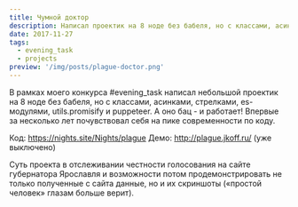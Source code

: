 ```yaml
---
title: Чумной доктор
description: Написал проектик на 8 ноде без бабеля, но с классами, асинками, стрелками, es-модулями, utils.promisify и puppeteer 🏎
date: 2017-11-27
tags:
  - evening_task
  - projects
preview: '/img/posts/plague-doctor.png'
---
```

В рамках моего конкурса #evening_task написал небольшой проектик на 8 ноде без бабеля, но с классами, асинками, стрелками, es-модулями, utils.promisify и puppeteer. А оно бац - и работает! Впервые за несколько лет почувствовал себя на пике современности по коду.

Код: https://nights.site/Nights/plague
Демо: http://plague.jkoff.ru/ (уже выключено)

Суть проекта в отслеживании честности голосования на сайте губернатора Ярославля и возможности потом продемонстрировать не только полученные с сайта данные, но и их скриншоты («простой человек» глазам больше верит).
